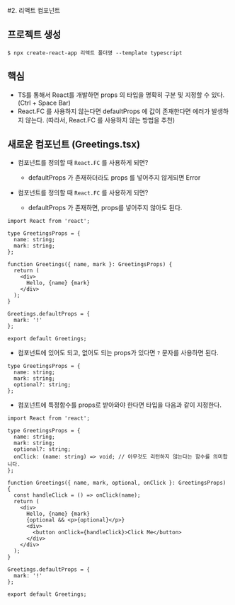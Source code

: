 #2. 리액트 컴포넌트

## 프로젝트 생성
```
$ npx create-react-app 리액트 폴더명 --template typescript
```

## 핵심
* TS를 통해서 React를 개발하면 props 의 타입을 명확히 구분 및 지정할 수 있다. (Ctrl + Space Bar) 
* React.FC 를 사용하지 않는다면 defaultProps 에 값이 존재한다면 에러가 발생하지 않는다. 
  (따라서, React.FC 를 사용하지 않는 방법을 추천)

## 새로운 컴포넌트 (Greetings.tsx)

* 컴포넌트를 정의할 때 `React.FC` 를 사용하게 되면? 
  * defaultProps 가 존재하더라도 props 를 넣어주지 않게되면 Error
    

* 컴포넌트를 정의할 때 `React.FC` 를 사용하게 되면?
    * defaultProps 가 존재하면, props를 넣어주지 않아도 된다. 
    
```
import React from 'react';

type GreetingsProps = {
  name: string;
  mark: string;
};

function Greetings({ name, mark }: GreetingsProps) {
  return (
    <div>
      Hello, {name} {mark}
    </div>
  );
}

Greetings.defaultProps = {
  mark: '!'
};

export default Greetings;
```

* 컴포넌트에 있어도 되고, 없어도 되는 props가 있다면 `?`  문자를 사용하면 된다. 
```
type GreetingsProps = {
  name: string;
  mark: string;
  optional?: string;
};
```

* 컴포넌트에 특정함수를 props로 받아와야 한다면 타입을 다음과 같이 지정한다. 

```
import React from 'react';

type GreetingsProps = {
  name: string;
  mark: string;
  optional?: string;
  onClick: (name: string) => void; // 아무것도 리턴하지 않는다는 함수를 의미합니다.
};

function Greetings({ name, mark, optional, onClick }: GreetingsProps) {
  const handleClick = () => onClick(name);
  return (
    <div>
      Hello, {name} {mark}
      {optional && <p>{optional}</p>}
      <div>
        <button onClick={handleClick}>Click Me</button>
      </div>
    </div>
  );
}

Greetings.defaultProps = {
  mark: '!'
};

export default Greetings;
```